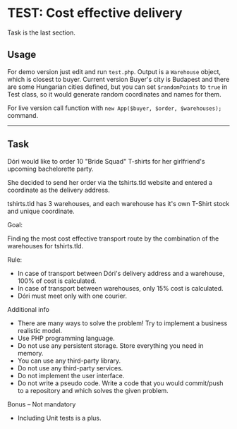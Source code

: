 # TEST: Cost effective delivery

Task is the last section.

## Usage

For demo version just edit and run `test.php`. Output is a `Warehouse` object, which is closest to buyer. Current version Buyer's city is Budapest and there are some Hungarian cities defined, but you can set `$randomPoints` to `true` in Test class, so it would generate random coordinates and names for them.

For live version call function with `new App($buyer, $order, $warehouses);` command.

---

## Task

Dóri would like to order 10 "Bride Squad" T-shirts for her girlfriend's upcoming bachelorette party.

She decided to send her order via the tshirts.tld website and entered a coordinate as the delivery address. 

tshirts.tld has 3 warehouses, and each warehouse has it's own T-Shirt stock and unique coordinate.

Goal:

Finding the most cost effective transport route by the combination of the warehouses for tshirts.tld.

Rule:

* In case of transport between Dóri's delivery address and a warehouse, 100% of cost is calculated.
* In case of transport between warehouses, only 15% cost is calculated.
* Dóri must meet only with one courier.

Additional info

* There are many ways to solve the problem! Try to implement a business realistic model.
* Use PHP programming language.
* Do not use any persistent storage. Store everything you need in memory.
* You can use any third-party library.
* Do not use any third-party services.
* Do not implement the user interface.
* Do not write a pseudo code. Write a code that you would commit/push to a repository and which solves the given problem.

Bonus – Not mandatory

* Including Unit tests is a plus.
